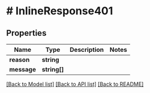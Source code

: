 # # InlineResponse401

## Properties

Name | Type | Description | Notes
------------ | ------------- | ------------- | -------------
**reason** | **string** |  |
**message** | **string[]** |  |

[[Back to Model list]](../../README.md#models) [[Back to API list]](../../README.md#endpoints) [[Back to README]](../../README.md)
